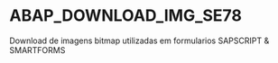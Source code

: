# ABAP_DOWNLOAD_IMG_SE78
Download de imagens bitmap utilizadas em formularios SAPSCRIPT &amp; SMARTFORMS 
